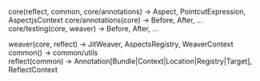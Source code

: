 core(reflect, common, core/annotations) -> Aspect, PointcutExpression, AspectjsContext
core/annotations(core) -> Before, After, ...
core/testing(core, weaver) -> Before, After, ...

weaver(core, reflect) -> JitWeaver, AspectsRegistry, WeaverContext
common() -> common/utils  
reflect(common) -> Annotation[Bundle|Context|Location|Registry|Target], ReflectContext
